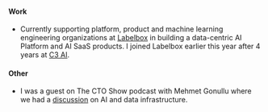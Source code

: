 #### Work

- Currently supporting platform, product and machine learning engineering organizations at [Labelbox](https://labelbox.com) in building a data-centric AI Platform and AI SaaS products. I joined Labelbox earlier this year after 4 years at [C3 AI](https://c3.ai/).

#### Other

- I was a guest on The CTO Show podcast with Mehmet Gonullu where we had a [discussion](/blog/2024/10/25/ai-data-infrastructure-mehmet-gonullo-the-cto-show-podcast/) on AI and data infrastructure.
